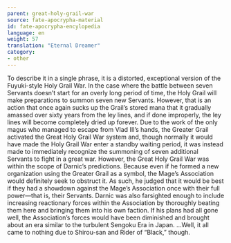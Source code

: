```yaml
---
parent: great-holy-grail-war
source: fate-apocrypha-material
id: fate-apocrypha-encylopedia
language: en
weight: 57
translation: "Eternal Dreamer"
category:
- other
---
```


To describe it in a single phrase, it is a distorted, exceptional version of the Fuyuki-style Holy Grail War. In the case where the battle between seven Servants doesn’t start for an overly long period of time, the Holy Grail will make preparations to summon seven new Servants. However, that is an action that once again sucks up the Grail’s stored mana that it gradually amassed over sixty years from the ley lines, and if done improperly, the ley lines will become completely dried up forever.
Due to the work of the only magus who managed to escape from Vlad III’s hands, the Greater Grail activated the Great Holy Grail War system and, though normally it would have made the Holy Grail War enter a standby waiting period, it was instead made to immediately recognize the summoning of seven additional Servants to fight in a great war.
However, the Great Holy Grail War was within the scope of Darnic’s predictions. Because even if he formed a new organization using the Greater Grail as a symbol, the Mage’s Association would definitely seek to obstruct it. As such, he judged that it would be best if they had a showdown against the Mage’s Association once with their full power—that is, their Servants. Darnic was also farsighted enough to include increasing reactionary forces within the Association by thoroughly beating them here and bringing them into his own faction.
If his plans had all gone well, the Association’s forces would have been diminished and brought about an era similar to the turbulent Sengoku Era in Japan.
…Well, it all came to nothing due to Shirou-san and Rider of “Black,” though.

